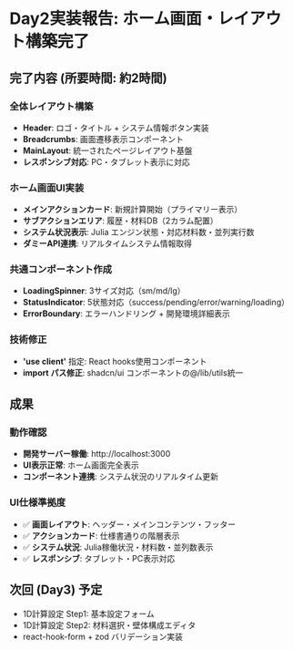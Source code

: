 # Day2実装報告: ホーム画面・レイアウト構築完了

## 完了内容 (所要時間: 約2時間)

### 全体レイアウト構築
- **Header**: ロゴ・タイトル + システム情報ボタン実装
- **Breadcrumbs**: 画面遷移表示コンポーネント
- **MainLayout**: 統一されたページレイアウト基盤
- **レスポンシブ対応**: PC・タブレット表示に対応

### ホーム画面UI実装
- **メインアクションカード**: 新規計算開始（プライマリー表示）
- **サブアクションエリア**: 履歴・材料DB（2カラム配置）
- **システム状況表示**: Julia エンジン状態・対応材料数・並列実行数
- **ダミーAPI連携**: リアルタイムシステム情報取得

### 共通コンポーネント作成
- **LoadingSpinner**: 3サイズ対応（sm/md/lg）
- **StatusIndicator**: 5状態対応（success/pending/error/warning/loading）
- **ErrorBoundary**: エラーハンドリング + 開発環境詳細表示

### 技術修正
- **'use client'** 指定: React hooks使用コンポーネント
- **import パス修正**: shadcn/ui コンポーネントの@/lib/utils統一

## 成果

### 動作確認
- **開発サーバー稼働**: http://localhost:3000
- **UI表示正常**: ホーム画面完全表示
- **コンポーネント連携**: システム状況のリアルタイム更新

### UI仕様準拠度
- ✅ **画面レイアウト**: ヘッダー・メインコンテンツ・フッター
- ✅ **アクションカード**: 仕様書通りの階層表示
- ✅ **システム状況**: Julia稼働状況・材料数・並列数表示
- ✅ **レスポンシブ**: タブレット・PC表示対応

## 次回 (Day3) 予定
- 1D計算設定 Step1: 基本設定フォーム
- 1D計算設定 Step2: 材料選択・壁体構成エディタ
- react-hook-form + zod バリデーション実装